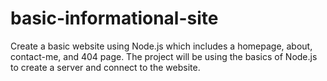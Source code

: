 # basic-informational-site

Create a basic website using Node.js which includes a homepage, about, contact-me, and 404 page.
The project will be using the basics of Node.js to create a server and connect to the website.
